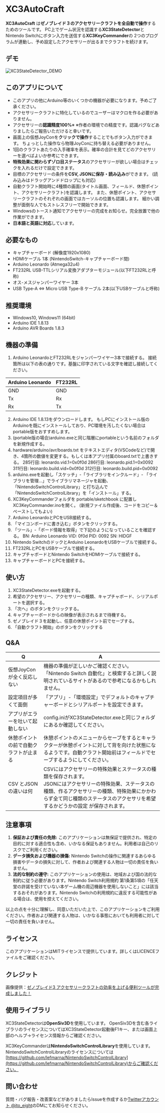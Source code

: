 XC3AutoCraft
====

**XC3AutoCraft** は**ゼノブレイド３のアクセサリークラフトを全自動で操作**するためのツールです。
PC上でゲーム状況を認識する**XC3StateDetector**と
Nintendo Switchにボタン入力を送信する**XC3KeyCommander**の
2つのプログラムが連動し、予め設定したアクセサリーが出るまでクラフトを続けます。

## デモ
![XC3StateDetector_DEMO](https://github.com/eightgamedev/XC3AutoCraft/assets/47023171/418d9ae1-73ba-4178-a851-9192cd0528e0)

## このアプリについて
- このアプリの他にArduino等のいくつかの機器が必要になります。予めご了承ください。
- アクセサリークラフトに特化しているのでユーザーはマクロを作る必要がありません。
- アクセサリーの**認識精度100%**※
※作者の環境での精度です。認識バグなどありましたらご報告いただけると幸いです。
- 画面上の仮想JoyConを**クリックで操作**することでもボタン入力ができます。 
ちょっとした操作なら物理JoyConに持ち替える必要がありません。
- 1回のクラフトあたりの入手確率を表示。確率の合計を見てどのアクセサリーを選べばよいか参考にできます。
- **特殊効果に関わらずゾロ目ステータス**のアクセサリーが欲しい場合はチェックを入れるだけで設定できます。
- 目標のアクセサリーの条件を**CSV, JSONに保存・読み込み**ができます。
(読み込みはドラッグアンドドロップにも対応)
- 自動クラフト開始時に4種類の画面(タイトル画面、フィールド、休憩ポイント、アクセサリークラフト)を認識します。
また、休憩ポイント、アクセサリークラフトのそれぞれの画面ではカーソルの位置も認識します。
細かい調整が面倒な人でもストレスフリーで開始できます。
- Windowsのトースト通知でアクセサリーの完成をお知らせ。完全放置で他の作業ができます。
- **日本語と英語に対応**しています。

## 必要なもの
- キャプチャーボード (解像度1920x1080)
- HDMIケーブル 1本 (NintendoSwitch-キャプチャーボード間)
- Arduino Leonardo (Atmega32u4)
- FT232RL USB-TTLシリアル変換アダプターモジュール(以下FT232RLと呼称)
- オス-メスジャンパーワイヤー 3本
- USB Type-A ⇔ Micro USB Type-B ケーブル 2本(以下USBケーブルと呼称)

## 推奨環境
- Windows10, Windows11 (64bit)
- Arduino IDE 1.8.13
- Arduino AVR Boards 1.8.3

## 機器の準備
1. Arduino LeonardoとFT232RLをジャンパーワイヤー3本で接続する。
接続箇所は以下の表の通りです。基盤に印字されている文字を確認し接続してください。

| Arduino Leonardo | FT232RL |
| ---- | ---- |
| GND| GND |
| Tx | Rx |
| Rx | Tx |
2. Arduino IDE 1.8.13をダウンロードします。
もしPCにインストール版のArduinoを既にインストールしており、PC環境を汚したくない場合はportable版をおすすめします。
3. (portable版の場合)arduino.exeと同じ階層にportableという名前のフォルダを新規作成する。
4. hardware/arduino/avr/boards.txt をテキストエディタ(VSCodeなど)で開き、4箇所の数値を変更する。もしくは本アプリ付属のboard.txtで上書きする。
285行目: leonardo.vid.1=0x0f0d
286行目: leonardo.pid.1=0x0092
311行目: leonardo.build.vid=0x0f0d
312行目: leonardo.build.pid=0x0092
5.  arduino.exeを起動し「スケッチ」-「ライブラリをインクルード」- 「ライブラリを管理...」でライブラリマネージャを起動、「NintendoSwitchControlLibrary」と打ち込んで「NintendoSwitchControlLibrary」を「インストール」する。
6. XC3KeyCommanderフォルダを portable/sketchbook に配置しXC3KeyCommander.inoを開く。
(新規ファイル作成後、コードをコピー＆ペーストしてもよい)
7. Arduino LeonardoとPCをUSB接続する。
7. 「マイコンボードに書き込む」ボタンをクリックする。
8. 「ツール」-「ボード情報を取得」で下記のようになっていることを確認する。
BN: Arduino Leonardo
VID: 0f0d
PID: 0092
SN: HIDGF
9. Nintendo SwitchのドックとArduino LeonardoをUSBケーブルで接続する。
10. FT232RLとPCをUSBケーブルで接続する。
11. キャプチャボードとNintendo SwitchをHDMIケーブルで接続する。
12. キャプチャーボードとPCを接続する。

## 使い方
1. XC3StateDetector.exeを起動する。
2. 希望のアクセサリー、アクセサリーの種類、キャプチャボード、シリアルポートを選択する。 
3. 「次へ」のボタンをクリックする。
4. キャプチャーボードからの映像が表示されるまで待機する。
5. ゼノブレイド３を起動し、任意の休憩ポイント前でセーブする。
6. 「自動クラフト開始」のボタンをクリックする

## Q&A
| Q | A |
| ---- | ---- |
| 仮想JoyConが全く反応しない | 機器の準備が正しいかご確認ください。<br>「Nintendo Switch 自動化」と検索すると詳しく説明されているサイトがあるので参考になるかもしれません。 |
| 設定項目が多くて面倒 | 「アプリ」-「環境設定」でデフォルトのキャプチャーボードとシリアルポートを設定できます。
| アプリがエラーを吐いて起動しない | config.iniがXC3StateDetector.exeと同じフォルダにあるか確認してください。 |
| 休憩ポイントの前で自動クラフトが止まる | 休憩ポイントのメニューからセーブをするとキャラクターが休憩ポイントに対して背を向けた状態になるようです。自動クラフト開始前はフィールドでセーブするようにしてください。 |
| CSV とJSON の違いは何 | CSVにはアクセサリーの特殊効果とステータスの種類を保存されます。<br> JSONにはアクセサリーの特殊効果、ステータスの種類、作るアクセサリーの種類、特殊効果にかかわらず全て同じ種類のステータスのアクセサリを希望するかどうかの設定 が保存されます。|


## 注意事項
1. **保証および責任の免除:** このアプリケーションは無保証で提供され、特定の目的に対する適合性も含め、いかなる保証もありません。利用者は自己のリスクでご利用ください。
2. **データ損失および機器の損傷:** Nintendo Switchの操作に関連するあらゆる損害やデータの損失に対して、作者および関連する人物は一切の責任を負いません。
3. **法的な制約の遵守:** このアプリケーションの使用は、地域および国の法的な制約に従う必要があります。Nintendo Switch利用規約 第1条第5項の「任天堂の許諾を受けていない本ゲーム機の周辺機器を使用しないこと」には該当するおそれがあります。Nintendo Switchの利用規約に違反する可能性がある場合は、使用を控えてください。

以上の点を十分に理解し、同意いただいた上で、このアプリケーションをご利用ください。作者および関連する人物は、いかなる事態においても利用者に対して一切の責任を負いません。

## ライセンス
このアプリケーションはMITライセンスで提供しています。詳しくはLICENCEファイルをご確認ください。

## クレジット
画像提供：[ゼノブレイド3 アクセサリークラフトの効率を上げる便利ツールが完成しました！](https://hyperts.net/xenoblade3-craft-tool/)

## 使用ライブラリ
XC3StateDetectorは**OpenSiv3D**を使用しています。
OpenSiv3Dを含む各ライブラリのライセンスについてはXC3StateDetector起動後F1キー、または画面上部のヘルプ->ライセンス情報からご確認ください。

XC3KeyCommanderは**NintendoSwitchControlLibrary**を使用しています。
NintendoSwitchControlLibraryのライセンスについては[https://github.com/lefmarna/NintendoSwitchControlLibrary](https://github.com/lefmarna/NintendoSwitchControlLibrary)からご確認ください。

## 問い合わせ
質問・バグ報告・改善案などがありましたらIssueを作成するか[Twitterアカウント @ito_eight](https://twitter.com/ito_eight)のDMにてお知らせください。
